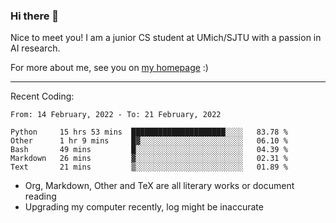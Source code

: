 ### Hi there 👋

Nice to meet you! I am a junior CS student at UMich/SJTU with a passion in AI research. 

For more about me, see you on [my homepage](https://jiayipan.me) :)

---

Recent Coding:
<!--START_SECTION:waka-->
```text
From: 14 February, 2022 - To: 21 February, 2022

Python     15 hrs 53 mins  █████████████████████░░░░   83.78 % 
Other      1 hr 9 mins     █▓░░░░░░░░░░░░░░░░░░░░░░░   06.10 % 
Bash       49 mins         █░░░░░░░░░░░░░░░░░░░░░░░░   04.39 % 
Markdown   26 mins         ▓░░░░░░░░░░░░░░░░░░░░░░░░   02.31 % 
Text       21 mins         ▒░░░░░░░░░░░░░░░░░░░░░░░░   01.89 % 
```
<!--END_SECTION:waka-->
- Org, Markdown, Other and TeX are all literary works or document reading
- Upgrading my computer recently, log might be inaccurate
